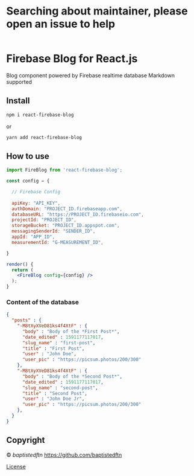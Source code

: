 # Searching about maintainer, please open an issue to help

~~~
~~~


# Firebase Blog for React.js

Blog component powered by Firebase realtime database
Markdown supported

## Install

```sh
npm i react-firebase-blog
```
or
```sh
yarn add react-firebase-blog
```


## How to use

```jsx
import FireBlog from 'react-firebase-blog';

const config = {

  // Firebase Config
  
  apiKey: "API_KEY",
  authDomain: "PROJECT_ID.firebaseapp.com",
  databaseURL: "https://PROJECT_ID.firebaseio.com",
  projectId: "PROJECT_ID",
  storageBucket: "PROJECT_ID.appspot.com",
  messagingSenderId: "SENDER_ID",
  appId: "APP_ID",
  measurementId: "G-MEASUREMENT_ID",

}

render() {
  return (
    <FireBlog config={config} />   
  );
}
```
### Content of the database
```json
{
  "posts" : {
    "-M8tXyXVeD81ks4f4XtF" : {
      "body" : "Body of the *First Post*",
      "date_edited" : 1591177117017,
      "slug_name" : "first-post",
      "title" : "First Post",
      "user" : "John Doe",
      "user_pic" : "https://picsum.photos/200/300"
    },
    "-M8tXyXVeD81ks4f4XtF" : {
      "body" : "Body of the *Second Post*",
      "date_edited" : 1591177117017,
      "slug_name" : "second-post",
      "title" : "Second Post",
      "user" : "John Doe Jr",
      "user_pic" : "https://picsum.photos/200/300"
    },
  }
}
```

## Copyright
&copy; *baptistedftn* https://github.com/baptistedftn

[License](https://baptistedftn.mit-license.org/ "license")

